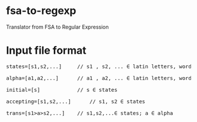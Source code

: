 # fsa-to-regexp
Translator from FSA to Regular Expression
# Input file format
<pre>
states=[s1,s2,...]	   // s1 , s2, ... ∈ latin letters, words and numbers<br/>
alpha=[a1,a2,...]	   // a1 , a2, ... ∈ latin letters, words, numbers and character '_’<br/>
initial=[s]	           // s ∈ states<br/>
accepting=[s1,s2,...]	   // s1, s2 ∈ states<br/>
trans=[s1>a>s2,...]	   // s1,s2,...∈ states; a ∈ alpha<br/>
<pre/>

